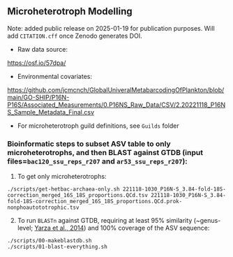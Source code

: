 ## Microheterotroph Modelling

Note: added public release on 2025-01-19 for publication purposes. Will add `CITATION.cff` once Zenodo generates DOI.

- Raw data source:

https://osf.io/57dpa/

- Environmental covariates:

https://github.com/jcmcnch/GlobalUniveralMetabarcodingOfPlankton/blob/main/GO-SHIP/P16N-P16S/Associated_Measurements/0.P16NS_Raw_Data/CSV/2.20221118_P16NS_Sample_Metadata_Final.csv

- For microheterotroph guild definitions, see `Guilds` folder

### Bioinformatic steps to subset ASV table to only microheterotrophs, and then BLAST against GTDB (input files=`bac120_ssu_reps_r207` and `ar53_ssu_reps_r207`):

1. To get only microheterotrophs:

```
./scripts/get-hetbac-archaea-only.sh 221118-1030_P16N-S_3.84-fold-18S-correction_merged_16S_18S_proportions.QCd.tsv 221118-1030_P16N-S_3.84-fold-18S-correction_merged_16S_18S_proportions.QCd.prok-nonphoautototrophic.tsv
```

2. To run `BLASTn` against GTDB, requiring at least 95% similarity (~genus-level; [Yarza et al., 2014](https://www.nature.com/articles/nrmicro3330)) and 100% coverage of the ASV sequence:

```
./scripts/00-makeblastdb.sh
./scripts/01-blast-everything.sh
```
